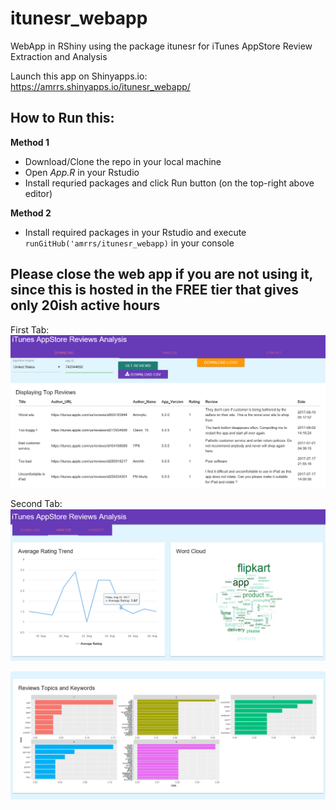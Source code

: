 # itunesr_webapp
WebApp in RShiny using the package itunesr for iTunes AppStore Review Extraction and Analysis

Launch this app on Shinyapps.io: https://amrrs.shinyapps.io/itunesr_webapp/ 

## How to Run this:

**Method 1**

* Download/Clone the repo in your local machine
* Open *App.R* in your Rstudio 
* Install requried packages and click Run button (on the top-right above editor) 

**Method 2**

* Install required packages in your Rstudio and execute `runGitHub('amrrs/itunesr_webapp)` in your console 


## Please close the web app if you are not using it, since this is hosted in the FREE tier that gives only 20ish active hours


First Tab:
![Screenshot](itunes_webapp_screenshot.PNG)

Second Tab:
![Screenshot](itunes_webapp_screenshot_2.PNG)

![Screenshot](itunes_webapp_screenshot_3.PNG)
